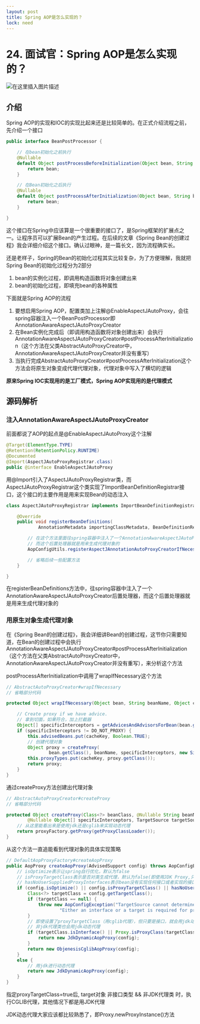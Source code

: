 ```yaml
---
layout: post
title: Spring AOP是怎么实现的？
lock: need
---
```


# 24. 面试官：Spring AOP是怎么实现的？

![在这里插入图片描述](https://img-blog.csdnimg.cn/20200911190034582.png?)

## 介绍
Spring AOP的实现和IOC的实现比起来还是比较简单的。在正式介绍流程之前，先介绍一个接口

```java
public interface BeanPostProcessor {

	// 在bean初始化之前执行
	@Nullable
	default Object postProcessBeforeInitialization(Object bean, String beanName) throws BeansException {
		return bean;
	}

	// 在Bean初始化之后执行
	@Nullable
	default Object postProcessAfterInitialization(Object bean, String beanName) throws BeansException {
		return bean;
	}

}
```
这个接口在Spring中应该算是一个很重要的接口了，是Spring框架的扩展点之一。让程序员可以扩展Bean的产生过程。在后续的文章《Spring Bean的创建过程》我会详细介绍这个接口。确认过眼神，是一篇长文，因为流程确实长。

还是老样子，Spring的Bean的初始化过程其实比较复杂，为了方便理解，我就把Spring Bean的初始化过程分为2部分

1. bean的实例化过程，即调用构造函数将对象创建出来
2. bean的初始化过程，即填充bean的各种属性

下面就是Spring AOP的流程

1. 要想启用Spring AOP，配置类加上注解@EnableAspectJAutoProxy，会往spring容器注入一个BeanPostProcessor即AnnotationAwareAspectJAutoProxyCreator
2. 在Bean实例化完成后（即调用构造函数将对象创建出来）会执行AnnotationAwareAspectJAutoProxyCreator#postProcessAfterInitialization（这个方法在父类AbstractAutoProxyCreator中，AnnotationAwareAspectJAutoProxyCreator并没有重写）
3. 当执行完成AbstractAutoProxyCreator#postProcessAfterInitialization这个方法会将原生对象变成代理代理对象，代理对象中写入了横切的逻辑

**原来Spring IOC实现用的是工厂模式，Spring AOP实现用的是代理模式**

## 源码解析
### 注入AnnotationAwareAspectJAutoProxyCreator
前面都说了AOP的起点是@EnableAspectJAutoProxy这个注解

```java
@Target(ElementType.TYPE)
@Retention(RetentionPolicy.RUNTIME)
@Documented
@Import(AspectJAutoProxyRegistrar.class)
public @interface EnableAspectJAutoProxy
```
用@Import引入了AspectJAutoProxyRegistrar类，而AspectJAutoProxyRegistrar这个类实现了ImportBeanDefinitionRegistrar接口，这个接口的主要作用是用来实现Bean的动态注入

```java
class AspectJAutoProxyRegistrar implements ImportBeanDefinitionRegistrar {

	@Override
	public void registerBeanDefinitions(
			AnnotationMetadata importingClassMetadata, BeanDefinitionRegistry registry) {

		// 在这个方法里面往spring容器中注入了一个AnnotationAwareAspectJAutoProxyCreator后置处理器
		// 而这个后置处理器就是用来生成代理对象的
		AopConfigUtils.registerAspectJAnnotationAutoProxyCreatorIfNecessary(registry);

		// 省略后续一些配置方法
	}

}
```
在registerBeanDefinitions方法中，往spring容器中注入了一个AnnotationAwareAspectJAutoProxyCreator后置处理器，而这个后置处理器就是用来生成代理对象的

### 用原生对象生成代理对象
在《Spring Bean的创建过程》，我会详细讲Bean的创建过程，这节你只需要知道，在Bean的创建过程中会执行AnnotationAwareAspectJAutoProxyCreator#postProcessAfterInitialization（这个方法在父类AbstractAutoProxyCreator中，AnnotationAwareAspectJAutoProxyCreator并没有重写），来分析这个方法

postProcessAfterInitialization中调用了wrapIfNecessary这个方法

```java
// AbstractAutoProxyCreator#wrapIfNecessary
// 省略部分代码

protected Object wrapIfNecessary(Object bean, String beanName, Object cacheKey) {

	// Create proxy if we have advice.
	// 拿到切面，如果符合，加上拦截器
	Object[] specificInterceptors = getAdvicesAndAdvisorsForBean(bean.getClass(), beanName, null);
	if (specificInterceptors != DO_NOT_PROXY) {
		this.advisedBeans.put(cacheKey, Boolean.TRUE);
		// 创建代理对象
		Object proxy = createProxy(
				bean.getClass(), beanName, specificInterceptors, new SingletonTargetSource(bean));
		this.proxyTypes.put(cacheKey, proxy.getClass());
		return proxy;
	}
}

```
通过createProxy方法创建出代理对象

```java
// AbstractAutoProxyCreator#createProxy
// 省略部分代码

protected Object createProxy(Class<?> beanClass, @Nullable String beanName,
		@Nullable Object[] specificInterceptors, TargetSource targetSource) {
	// 从这里能看出来是使用jdk还是cglib来实现动态代理
	return proxyFactory.getProxy(getProxyClassLoader());
}
```
从这个方法一直追能看到代理对象的具体实现策略

```java
// DefaultAopProxyFactory#createAopProxy
public AopProxy createAopProxy(AdvisedSupport config) throws AopConfigException {
	// isOptimize表示让spring自行优化，默认为false
	// isProxyTargetClass表示是否对类生成代理，默认为false(即使用JDK Proxy,只代理接口)
	// hasNoUserSuppliedProxyInterfaces表示bean没有实现任何接口或者实现的接口是SpringProxy接口
	if (config.isOptimize() || config.isProxyTargetClass() || hasNoUserSuppliedProxyInterfaces(config)) {
		Class<?> targetClass = config.getTargetClass();
		if (targetClass == null) {
			throw new AopConfigException("TargetSource cannot determine target class: " +
					"Either an interface or a target is required for proxy creation.");
		}
		// 即使设置了proxyTargetClass（用cglib代理），但只要是接口，就会用jdk动态代理
		// 非jdk代理类也会用jdk动态代理
		if (targetClass.isInterface() || Proxy.isProxyClass(targetClass)) {
			return new JdkDynamicAopProxy(config);
		}
		return new ObjenesisCglibAopProxy(config);
	}
	else {
		// 用jdk进行动态代理
		return new JdkDynamicAopProxy(config);
	}
}
```
指定proxyTargetClass=true后,  target对象 非接口类型 && 非JDK代理类 时，执行CGLIB代理，其他情况下都是用JDK代理

JDK动态代理大家应该都比较熟悉了，即Proxy.newProxyInstance()方法